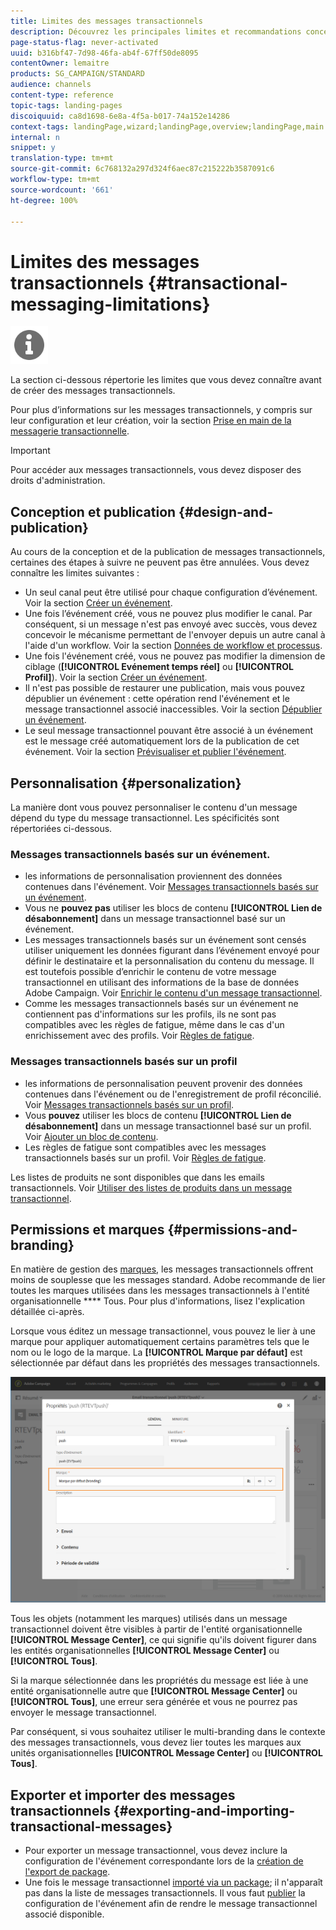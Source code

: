 ```yaml
---
title: Limites des messages transactionnels
description: Découvrez les principales limites et recommandations concernant les messages transactionnels dans Adobe Campaign Standard.
page-status-flag: never-activated
uuid: b316bf47-7d98-46fa-ab4f-67ff50de8095
contentOwner: lemaitre
products: SG_CAMPAIGN/STANDARD
audience: channels
content-type: reference
topic-tags: landing-pages
discoiquuid: ca8d1698-6e8a-4f5a-b017-74a152e14286
context-tags: landingPage,wizard;landingPage,overview;landingPage,main
internal: n
snippet: y
translation-type: tm+mt
source-git-commit: 6c768132a297d324f6aec87c215222b3587091c6
workflow-type: tm+mt
source-wordcount: '661'
ht-degree: 100%

---
```



# Limites des messages transactionnels {#transactional-messaging-limitations}

<img src="assets/do-not-localize/icon_concepts.svg" width="60px">

La section ci-dessous répertorie les limites que vous devez connaître avant de créer des messages transactionnels.

Pour plus d’informations sur les messages transactionnels, y compris sur leur configuration et leur création, voir la section [Prise en main de la messagerie transactionnelle](../../channels/using/getting-started-with-transactional-msg.md).

>[!IMPORTANT]
>
>Pour accéder aux messages transactionnels, vous devez disposer des droits d&#39;administration.

## Conception et publication {#design-and-publication}

Au cours de la conception et de la publication de messages transactionnels, certaines des étapes à suivre ne peuvent pas être annulées. Vous devez connaître les limites suivantes :

* Un seul canal peut être utilisé pour chaque configuration d’événement. Voir la section [Créer un événement](../../administration/using/configuring-transactional-messaging.md#creating-an-event).
* Une fois l’événement créé, vous ne pouvez plus modifier le canal. Par conséquent, si un message n&#39;est pas envoyé avec succès, vous devez concevoir le mécanisme permettant de l&#39;envoyer depuis un autre canal à l&#39;aide d&#39;un workflow. Voir la section [Données de workflow et processus](../../automating/using/get-started-workflows.md).
* Une fois l&#39;événement créé, vous ne pouvez pas modifier la dimension de ciblage (**[!UICONTROL Evénement temps réel]** ou **[!UICONTROL Profil]**). Voir la section [Créer un événement](../../administration/using/configuring-transactional-messaging.md#creating-an-event).
* Il n&#39;est pas possible de restaurer une publication, mais vous pouvez dépublier un événement : cette opération rend l&#39;événement et le message transactionnel associé inaccessibles. Voir la section [Dépublier un événement](../../administration/using/configuring-transactional-messaging.md#unpublishing-an-event).
* Le seul message transactionnel pouvant être associé à un événement est le message créé automatiquement lors de la publication de cet événement. Voir la section [Prévisualiser et publier l&#39;événement](../../administration/using/configuring-transactional-messaging.md#previewing-and-publishing-the-event).

## Personnalisation      {#personalization}

La manière dont vous pouvez personnaliser le contenu d&#39;un message dépend du type du message transactionnel. Les spécificités sont répertoriées ci-dessous.

### Messages transactionnels basés sur un événement.

* les informations de personnalisation proviennent des données contenues dans l&#39;événement. Voir [Messages transactionnels basés sur un événement](../../channels/using/event-transactional-messages.md).
* Vous ne **pouvez pas** utiliser les blocs de contenu **[!UICONTROL Lien de désabonnement]** dans un message transactionnel basé sur un événement.
* Les messages transactionnels basés sur un événement sont censés utiliser uniquement les données figurant dans l’événement envoyé pour définir le destinataire et la personnalisation du contenu du message. Il est toutefois possible d’enrichir le contenu de votre message transactionnel en utilisant des informations de la base de données Adobe Campaign. Voir [Enrichir le contenu d&#39;un message transactionnel](../../administration/using/configuring-transactional-messaging.md#enriching-the-transactional-message-content).
* Comme les messages transactionnels basés sur un événement ne contiennent pas d&#39;informations sur les profils, ils ne sont pas compatibles avec les règles de fatigue, même dans le cas d&#39;un enrichissement avec des profils. Voir [Règles de fatigue](../../sending/using/fatigue-rules.md).

### Messages transactionnels basés sur un profil  

* les informations de personnalisation peuvent provenir des données contenues dans l&#39;événement ou de l&#39;enregistrement de profil réconcilié. Voir [Messages transactionnels basés sur un profil](../../channels/using/profile-transactional-messages.md).
* Vous **pouvez** utiliser les blocs de contenu **[!UICONTROL Lien de désabonnement]** dans un message transactionnel basé sur un profil. Voir [Ajouter un bloc de contenu](../../designing/using/personalization.md#adding-a-content-block).
* Les règles de fatigue sont compatibles avec les messages transactionnels basés sur un profil. Voir [Règles de fatigue](../../sending/using/fatigue-rules.md).

Les listes de produits ne sont disponibles que dans les emails transactionnels. Voir [Utiliser des listes de produits dans un message transactionnel](../../channels/using/event-transactional-messages.md#using-product-listings-in-a-transactional-message).

## Permissions et marques      {#permissions-and-branding}

En matière de gestion des [marques](../../administration/using/branding.md), les messages transactionnels offrent moins de souplesse que les messages standard. Adobe recommande de lier toutes les marques utilisées dans les messages transactionnels à l&#39;entité organisationnelle **** Tous[](../../administration/using/organizational-units.md). Pour plus d&#39;informations, lisez l&#39;explication détaillée ci-après.

Lorsque vous éditez un message transactionnel, vous pouvez le lier à une marque pour appliquer automatiquement certains paramètres tels que le nom ou le logo de la marque. La **[!UICONTROL Marque par défaut]** est sélectionnée par défaut dans les propriétés des messages transactionnels.

![](assets/message-center_branding.png)

Tous les objets (notamment les marques) utilisés dans un message transactionnel doivent être visibles à partir de l&#39;entité organisationnelle **[!UICONTROL Message Center]**, ce qui signifie qu&#39;ils doivent figurer dans les entités organisationnelles **[!UICONTROL Message Center]** ou **[!UICONTROL Tous]**.

Si la marque sélectionnée dans les propriétés du message est liée à une entité organisationnelle autre que **[!UICONTROL Message Center]** ou **[!UICONTROL Tous]**, une erreur sera générée et vous ne pourrez pas envoyer le message transactionnel.

Par conséquent, si vous souhaitez utiliser le multi-branding dans le contexte des messages transactionnels, vous devez lier toutes les marques aux unités organisationnelles **[!UICONTROL Message Center]** ou **[!UICONTROL Tous]**.

## Exporter et importer des messages transactionnels {#exporting-and-importing-transactional-messages}

* Pour exporter un message transactionnel, vous devez inclure la configuration de l&#39;événement correspondante lors de la [création de l&#39;export de package](../../automating/using/managing-packages.md#creating-a-package).
* Une fois le message transactionnel [importé via un package](../../automating/using/managing-packages.md#importing-a-package); il n&#39;apparaît pas dans la liste de messages transactionnels. Il vous faut [publier](../../administration/using/configuring-transactional-messaging.md#previewing-and-publishing-the-event) la configuration de l&#39;événement afin de rendre le message transactionnel associé disponible.
